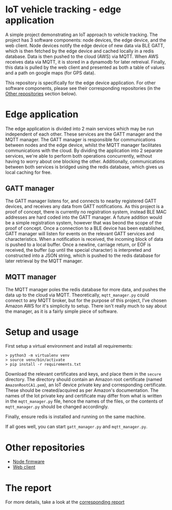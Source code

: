 # IoT vehicle tracking - edge application
A simple project demonstrating an IoT approach to vehicle tracking. The project has 3 software
components: node devices, the edge device, and the web client. Node devices notify the edge device
of new data via BLE GATT, which is then fetched by the edge device and cached locally in a redis
database. Data is then pushed to the cloud (AWS) via MQTT. When AWS receives data via MQTT, it is
stored in a dynamodb for later retreival. Finally, this data is pulled by the web client and presented
as both a table of values and a path on google maps (for GPS data).

This repository is specifically for the edge device application. For other software components,
please see their corresponding repositories (in the [Other repositories](#other-repositories)
section below).

# Edge application
The edge application is divided into 2 main services which may be run independent of each other.
These services are the GATT manager and the MQTT manager. The GATT manager is responsible for
communications between nodes and the edge device, whilst the MQTT manager facilitates communications
with the cloud. By dividing the application into 2 separate services, we're able to perform both
operations concurrently, without having to worry about one blocking the other. Additionally,
communications between both services is bridged using the redis database, which gives us local
caching for free.

## GATT manager
The GATT manager listens for, and connects to nearby registered GATT devices, and receives any data
from GATT notifications. As this project is a proof of concept, there is currently no registration
system, instead BLE MAC addresses are hard coded into the GATT manager. A future addition would be
a simple registration system, however that was beond the scope of the proof of concept. Once a
connection to a BLE device has been established, GATT manager will listen for events on the relevant
GATT services and characteristics. When a notification is received, the incoming block of data is
pushed to a local buffer. Once a newline, carriage return, or EOF is received, the buffer (up until
the special character) is interpreted and constructed into a JSON string, which is pushed to the
redis database for later retrieval by the MQTT manager.

## MQTT manager
The MQTT manager poles the redis database for more data, and pushes the data up to the cloud via
MQTT. Theoretically, `mqtt_manager.py` could connect to any MQTT broker, but for the purpose of this
project, I've chosen Amazon AWS for it's simplicity to setup. There isn't really much to say about
the manager, as it is a fairly simple piece of software.

# Setup and usage
First setup a virtual environment and install all requirements:
```
> python3 -m virtualenv venv
> source venv/bin/activate
> pip install -r requirements.txt
```

Download the relevant certificates and keys, and place them in the `secure` directory. The directory
should contain an Amazon root certificate (named `AmazonRootCA1.pem`), an IoT device private key and
corresponding certificate. These should be created/acquired as per Amazon's documentation. The names
of the Iot private key and certificate may differ from what is written in the `mqtt_manager.py`
file, hence the names of the files, or the contents of `mqtt_manager.py` should be changed
accordingly.

Finally, ensure redis is installed and running on the same machine.

If all goes well, you can start `gatt_manager.py` and `mqtt_manager.py`.

# Other repositories
- [Node firmware](https://github.com/Aloz1/iot-nodes)
- [Web client](https://github.com/Aloz1/iot-website)

# The report
For more details, take a look at the [corresponding report](https://github.com/Aloz1/iot-report)
